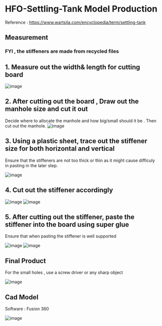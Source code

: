 # HFO-Settling-Tank Model Production
Reference : https://www.wartsila.com/encyclopedia/term/settling-tank
## Measurement
### FYI , the stiffeners are made from recycled files
## 1. Measure out the width& length for cutting board
![image](https://github.com/user-attachments/assets/836639c0-9498-4561-9587-ef157e4627fb)

## 2. After cutting out the board , Draw out the manhole size and cut it out

Decide where to allocate the manhole and how big/small should it be . Then cut out the manhole.
![image](https://github.com/user-attachments/assets/69aba858-f70d-445f-8895-2a80becddb95)

## 3. Using a plastic sheet, trace out the stiffener size for both horizontal and vertical

Ensure that the stiffeners are not too thick or thin as it might cause difficuly in pasting in the later step.

![image](https://github.com/user-attachments/assets/202ea1f9-4970-4659-bdb6-12da733e43bf)

## 4. Cut out the stiffener accordingly
![image](https://github.com/user-attachments/assets/d135be31-7870-4220-9cfb-27962597daa5)
![image](https://github.com/user-attachments/assets/2351138b-ac7c-48ec-a1c9-92d866c98d3f)

## 5. After cutting out the stiffener, paste the stiffener into the board using super glue

Ensure that when pasting the stiffener is well supported

![image](https://github.com/user-attachments/assets/a4a2d590-1ca4-49d0-be0a-cfb6f80a8b72)
![image](https://github.com/user-attachments/assets/804164e1-19d8-4150-88b7-27be33aae3ea)

## Final Product

For the small holes , use a screw driver or any sharp object

![image](https://github.com/user-attachments/assets/68f5a51a-8fac-4d3f-a4c0-faf515ee3793)

## Cad Model
Software : Fusion 360 

![image](https://github.com/user-attachments/assets/88b324b5-2352-45eb-a72f-70b025f9b90d)


